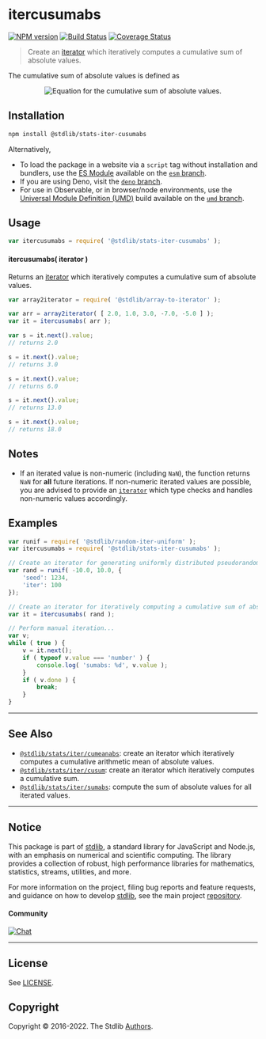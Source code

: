 <!--

@license Apache-2.0

Copyright (c) 2019 The Stdlib Authors.

Licensed under the Apache License, Version 2.0 (the "License");
you may not use this file except in compliance with the License.
You may obtain a copy of the License at

   http://www.apache.org/licenses/LICENSE-2.0

Unless required by applicable law or agreed to in writing, software
distributed under the License is distributed on an "AS IS" BASIS,
WITHOUT WARRANTIES OR CONDITIONS OF ANY KIND, either express or implied.
See the License for the specific language governing permissions and
limitations under the License.

-->

# itercusumabs

[![NPM version][npm-image]][npm-url] [![Build Status][test-image]][test-url] [![Coverage Status][coverage-image]][coverage-url] <!-- [![dependencies][dependencies-image]][dependencies-url] -->

> Create an [iterator][mdn-iterator-protocol] which iteratively computes a cumulative sum of absolute values.

<section class="intro">

The cumulative sum of absolute values is defined as

<!-- <equation class="equation" label="eq:cumulative_sum_of_absolute_values" align="center" raw="\begin{align*} s_0 &= |x_0| \\ s_1 &= |x_1| + s_0 \\ s_2 &= |x_2| + s_1 \\ s_n &= |x_n| + s_{n-1} = |x_n| + \sum_{i=0}^{n-1} |x_i| \end{align*}" alt="Equation for the cumulative sum of absolute values."> -->

<div class="equation" align="center" data-raw-text="\begin{align*} s_0 &amp;= |x_0| \\ s_1 &amp;= |x_1| + s_0 \\ s_2 &amp;= |x_2| + s_1 \\ s_n &amp;= |x_n| + s_{n-1} = |x_n| + \sum_{i=0}^{n-1} |x_i| \end{align*}" data-equation="eq:cumulative_sum_of_absolute_values">
    <img src="https://cdn.jsdelivr.net/gh/stdlib-js/stdlib@50c466d332769c6933f483bfb62fc4f701a8297b/lib/node_modules/@stdlib/stats/iter/cusumabs/docs/img/equation_cumulative_sum_of_absolute_values.svg" alt="Equation for the cumulative sum of absolute values.">
    <br>
</div>

<!-- </equation> -->

</section>

<!-- /.intro -->

<!-- Package usage documentation. -->

<section class="installation">

## Installation

```bash
npm install @stdlib/stats-iter-cusumabs
```

Alternatively,

-   To load the package in a website via a `script` tag without installation and bundlers, use the [ES Module][es-module] available on the [`esm` branch][esm-url].
-   If you are using Deno, visit the [`deno` branch][deno-url].
-   For use in Observable, or in browser/node environments, use the [Universal Module Definition (UMD)][umd] build available on the [`umd` branch][umd-url].

</section>

<section class="usage">

## Usage

```javascript
var itercusumabs = require( '@stdlib/stats-iter-cusumabs' );
```

#### itercusumabs( iterator )

Returns an [iterator][mdn-iterator-protocol] which iteratively computes a cumulative sum of absolute values.

```javascript
var array2iterator = require( '@stdlib/array-to-iterator' );

var arr = array2iterator( [ 2.0, 1.0, 3.0, -7.0, -5.0 ] );
var it = itercusumabs( arr );

var s = it.next().value;
// returns 2.0

s = it.next().value;
// returns 3.0

s = it.next().value;
// returns 6.0

s = it.next().value;
// returns 13.0

s = it.next().value;
// returns 18.0
```

</section>

<!-- /.usage -->

<!-- Package usage notes. Make sure to keep an empty line after the `section` element and another before the `/section` close. -->

<section class="notes">

## Notes

-   If an iterated value is non-numeric (including `NaN`), the function returns `NaN` for **all** future iterations. If non-numeric iterated values are possible, you are advised to provide an [`iterator`][mdn-iterator-protocol] which type checks and handles non-numeric values accordingly.

</section>

<!-- /.notes -->

<!-- Package usage examples. -->

<section class="examples">

## Examples

<!-- eslint no-undef: "error" -->

```javascript
var runif = require( '@stdlib/random-iter-uniform' );
var itercusumabs = require( '@stdlib/stats-iter-cusumabs' );

// Create an iterator for generating uniformly distributed pseudorandom numbers:
var rand = runif( -10.0, 10.0, {
    'seed': 1234,
    'iter': 100
});

// Create an iterator for iteratively computing a cumulative sum of absolute values:
var it = itercusumabs( rand );

// Perform manual iteration...
var v;
while ( true ) {
    v = it.next();
    if ( typeof v.value === 'number' ) {
        console.log( 'sumabs: %d', v.value );
    }
    if ( v.done ) {
        break;
    }
}
```

</section>

<!-- /.examples -->

<!-- Section to include cited references. If references are included, add a horizontal rule *before* the section. Make sure to keep an empty line after the `section` element and another before the `/section` close. -->

<section class="references">

</section>

<!-- /.references -->

<!-- Section for related `stdlib` packages. Do not manually edit this section, as it is automatically populated. -->

<section class="related">

* * *

## See Also

-   <span class="package-name">[`@stdlib/stats/iter/cumeanabs`][@stdlib/stats/iter/cumeanabs]</span><span class="delimiter">: </span><span class="description">create an iterator which iteratively computes a cumulative arithmetic mean of absolute values.</span>
-   <span class="package-name">[`@stdlib/stats/iter/cusum`][@stdlib/stats/iter/cusum]</span><span class="delimiter">: </span><span class="description">create an iterator which iteratively computes a cumulative sum.</span>
-   <span class="package-name">[`@stdlib/stats/iter/sumabs`][@stdlib/stats/iter/sumabs]</span><span class="delimiter">: </span><span class="description">compute the sum of absolute values for all iterated values.</span>

</section>

<!-- /.related -->

<!-- Section for all links. Make sure to keep an empty line after the `section` element and another before the `/section` close. -->


<section class="main-repo" >

* * *

## Notice

This package is part of [stdlib][stdlib], a standard library for JavaScript and Node.js, with an emphasis on numerical and scientific computing. The library provides a collection of robust, high performance libraries for mathematics, statistics, streams, utilities, and more.

For more information on the project, filing bug reports and feature requests, and guidance on how to develop [stdlib][stdlib], see the main project [repository][stdlib].

#### Community

[![Chat][chat-image]][chat-url]

---

## License

See [LICENSE][stdlib-license].


## Copyright

Copyright &copy; 2016-2022. The Stdlib [Authors][stdlib-authors].

</section>

<!-- /.stdlib -->

<!-- Section for all links. Make sure to keep an empty line after the `section` element and another before the `/section` close. -->

<section class="links">

[npm-image]: http://img.shields.io/npm/v/@stdlib/stats-iter-cusumabs.svg
[npm-url]: https://npmjs.org/package/@stdlib/stats-iter-cusumabs

[test-image]: https://github.com/stdlib-js/stats-iter-cusumabs/actions/workflows/test.yml/badge.svg
[test-url]: https://github.com/stdlib-js/stats-iter-cusumabs/actions/workflows/test.yml

[coverage-image]: https://img.shields.io/codecov/c/github/stdlib-js/stats-iter-cusumabs/main.svg
[coverage-url]: https://codecov.io/github/stdlib-js/stats-iter-cusumabs?branch=main

<!--

[dependencies-image]: https://img.shields.io/david/stdlib-js/stats-iter-cusumabs.svg
[dependencies-url]: https://david-dm.org/stdlib-js/stats-iter-cusumabs/main

-->

[umd]: https://github.com/umdjs/umd
[es-module]: https://developer.mozilla.org/en-US/docs/Web/JavaScript/Guide/Modules

[deno-url]: https://github.com/stdlib-js/stats-iter-cusumabs/tree/deno
[umd-url]: https://github.com/stdlib-js/stats-iter-cusumabs/tree/umd
[esm-url]: https://github.com/stdlib-js/stats-iter-cusumabs/tree/esm

[chat-image]: https://img.shields.io/gitter/room/stdlib-js/stdlib.svg
[chat-url]: https://gitter.im/stdlib-js/stdlib/

[stdlib]: https://github.com/stdlib-js/stdlib

[stdlib-authors]: https://github.com/stdlib-js/stdlib/graphs/contributors

[stdlib-license]: https://raw.githubusercontent.com/stdlib-js/stats-iter-cusumabs/main/LICENSE

[mdn-iterator-protocol]: https://developer.mozilla.org/en-US/docs/Web/JavaScript/Reference/Iteration_protocols#The_iterator_protocol

<!-- <related-links> -->

[@stdlib/stats/iter/cumeanabs]: https://github.com/stdlib-js/stats-iter-cumeanabs

[@stdlib/stats/iter/cusum]: https://github.com/stdlib-js/stats-iter-cusum

[@stdlib/stats/iter/sumabs]: https://github.com/stdlib-js/stats-iter-sumabs

<!-- </related-links> -->

</section>

<!-- /.links -->
